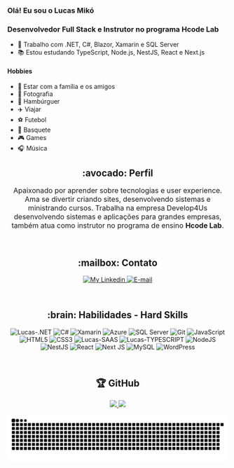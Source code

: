 
### Olá! Eu sou o Lucas Mikó
### Desenvolvedor Full Stack e Instrutor no programa Hcode Lab

- :abacus: Trabalho com .NET, C#, Blazor, Xamarin e SQL Server
- :books: Estou estudando TypeScript, Node.js, NestJS, React e Next.js

#### Hobbies 

- :partying_face: Estar com a família e os amigos
- :camera_flash: Fotografia
- :hamburger: Hambúrguer
- :airplane: Viajar
- :soccer: Futebol
- :basketball: Basquete
- :video_game: Games
- :headphones: Música

<div align="center">
  
<div align="center">
    <h2>:avocado: Perfil</h2>
    <p style="font-size: 16px;">
    Apaixonado por aprender sobre tecnologias e user experience. Ama se divertir criando sites, desenvolvendo sistemas e ministrando cursos. Trabalha na empresa Develop4Us           desenvolvendo sistemas e aplicações para grandes empresas, também atua como instrutor no programa de ensino <b>Hcode Lab</b>.
    </p>
</div>
  
<br>

<div align="center">
    <h2>:mailbox: Contato</h2>
</div>
<p align="center">
    </a>
    <a href="https://www.linkedin.com/in/lucasmiko/">
        <img alt="My Linkedin" src="https://img.shields.io/static/v1?style=flat-square&logo=linkedin&label=Linkedin&message=lucasmiko&color=26A9A9">
    </a>
    <a href="mailto:lucasmiko@live.com">
        <img alt="E-mail" src="https://img.shields.io/static/v1?style=flat-square&logo=microsoft-outlook&label=Outlook&message=lucasmiko@live.com&color=26A9A9">
    </a>
</p>

<br>

<div align="center">
    <h2>:brain: Habilidades - Hard Skills</h2>
    <p align="center">
      <img alt="Lucas-.NET" src="https://img.shields.io/badge/.NET-5C2D91?style=for-the-badge&logo=.net&logoColor=white">
      <img alt="C#" src="https://img.shields.io/badge/c%23-%23239120.svg?style=for-the-badge&logo=c-sharp&logoColor=white"/>
      <img alt="Xamarin" src="https://img.shields.io/badge/Xamarin-3498DB?style=for-the-badge&logo=xamarin&logoColor=white"/>
      <img alt="Azure" src="https://img.shields.io/badge/Microsoft_Azure-0089D6?style=for-the-badge&logo=microsoft-azure&logoColor=white"/>
      <img alt="SQL Server" src="https://img.shields.io/badge/Microsoft_SQL_Server-CC2927?style=for-the-badge&logo=microsoft-sql-server&logoColor=white"/>
      <img alt="Git" src="https://img.shields.io/badge/git-%23F05033.svg?style=for-the-badge&logo=git&logoColor=white"/>
      <img alt="JavaScript" src="https://img.shields.io/badge/javascript-%23323330.svg?style=for-the-badge&logo=javascript&logoColor=%23F7DF1E"/>
      <img alt="HTML5" src="https://img.shields.io/badge/html5-%23E34F26.svg?style=for-the-badge&logo=html5&logoColor=white"/>
      <img alt="CSS3" src="https://img.shields.io/badge/css3-%231572B6.svg?style=for-the-badge&logo=css3&logoColor=white"/>
      <img alt="Lucas-SAAS" src="https://img.shields.io/badge/Sass-CC6699?style=for-the-badge&logo=sass&logoColor=white">
      <img alt="Lucas-TYPESCRIPT" src="https://img.shields.io/badge/TypeScript-007ACC?style=for-the-badge&logo=typescript&logoColor=white">
      <img alt="NodeJS" src="https://img.shields.io/badge/node.js-%2343853D.svg?style=for-the-badge&logo=node-dot-js&logoColor=white"/>
      <img alt="NestJS" src="https://img.shields.io/badge/nestjs-%23E0234E.svg?style=for-the-badge&logo=nestjs&logoColor=white" />
      <img alt="React" src="https://img.shields.io/badge/react-%2320232a.svg?style=for-the-badge&logo=react&logoColor=%2361DAFB"/>
      <img alt="Next JS" src="https://img.shields.io/badge/nextjs-%23000000.svg?style=for-the-badge&logo=next.js&logoColor=white"/>
      <img alt="MySQL" src="https://img.shields.io/badge/mysql-%2300f.svg?style=for-the-badge&logo=mysql&logoColor=white"/>
      <img alt="WordPress" src="https://img.shields.io/badge/WordPress-%23117AC9.svg?style=for-the-badge&logo=WordPress&logoColor=white"/>
     </p>
</div>

<br>

<div align="center">
    <h2>🏆 GitHub</h2>
</div>

<div align="center">
  <a href="https://github.com/lucasmiko">
  <img height="180em" src="https://github-readme-stats.vercel.app/api?username=lucasmiko&show_icons=true&theme=algolia&include_all_commits=true&count_private=true"/>
  <img height="180em" src="https://github-readme-stats.vercel.app/api/top-langs/?username=lucasmiko&layout=compact&langs_count=7&theme=algolia"/>
</div>
  

  ![Snake animation](https://github.com/lucasmiko/lucasmiko/blob/output/github-contribution-grid-snake.svg)
 </div>
<!--
**lucasmiko/lucasmiko** is a ✨ _special_ ✨ repository because its `README.md` (this file) appears on your GitHub profile.

Here are some ideas to get you started:

- 🔭 I’m currently working on ...
- 🌱 I’m currently learning ...
- 👯 I’m looking to collaborate on ...
- 🤔 I’m looking for help with ...
- 💬 Ask me about ...
- 📫 How to reach me: ...
- 😄 Pronouns: ...
- ⚡ Fun fact: ...
-->
